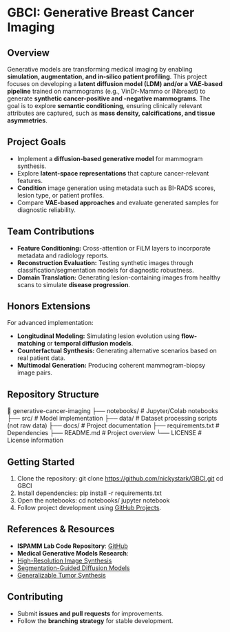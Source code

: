 # GBCI: Generative Breast Cancer Imaging

## Overview
Generative models are transforming medical imaging by enabling **simulation, augmentation, and in-silico patient profiling**. This project focuses on developing a **latent diffusion model (LDM) and/or a VAE-based pipeline** trained on mammograms (e.g., VinDr-Mammo or INbreast) to generate **synthetic cancer-positive and -negative mammograms**. The goal is to explore **semantic conditioning**, ensuring clinically relevant attributes are captured, such as **mass density, calcifications, and tissue asymmetries**.

## Project Goals
- Implement a **diffusion-based generative model** for mammogram synthesis.
- Explore **latent-space representations** that capture cancer-relevant features.
- **Condition** image generation using metadata such as BI-RADS scores, lesion type, or patient profiles.
- Compare **VAE-based approaches** and evaluate generated samples for diagnostic reliability.

## Team Contributions
- **Feature Conditioning:** Cross-attention or FiLM layers to incorporate metadata and radiology reports.
- **Reconstruction Evaluation:** Testing synthetic images through classification/segmentation models for diagnostic robustness.
- **Domain Translation:** Generating lesion-containing images from healthy scans to simulate **disease progression**.

## Honors Extensions
For advanced implementation:
- **Longitudinal Modeling:** Simulating lesion evolution using **flow-matching** or **temporal diffusion models**.
- **Counterfactual Synthesis:** Generating alternative scenarios based on real patient data.
- **Multimodal Generation:** Producing coherent mammogram-biopsy image pairs.

## Repository Structure
📂 generative-cancer-imaging ├── notebooks/           # Jupyter/Colab notebooks ├── src/                 # Model implementation ├── data/                # Dataset processing scripts (not raw data) ├── docs/                # Project documentation ├── requirements.txt     # Dependencies ├── README.md            # Project overview └── LICENSE              # License information

## Getting Started
1. Clone the repository:
git clone https://github.com/nickystark/GBCI.git cd GBCI
2. Install dependencies:
pip install -r requirements.txt
3. Open the notebooks:
cd notebooks/ jupyter notebook
4. Follow project development using [GitHub Projects](https://github.com/nickystark/GBCI.git/projects).

## References & Resources
- **ISPAMM Lab Code Repository**: [GitHub](https://github.com/orgs/ispamm/repositories)
- **Medical Generative Models Research**:
- [High-Resolution Image Synthesis](https://www.notion.so/High-Resolution-Image-Synthesis-with-Latent-Diffusion-Models-568cdba7f3c2415a989673ceef9ca20f?pvs=21)
- [Segmentation-Guided Diffusion Models](https://www.notion.so/Anatomically-Controllable-Medical-Image-Generation-with-Segmentation-Guided-Diffusion-Models-2067d0e6cb8980fdafc6f454642ae25b?pvs=21)
- [Generalizable Tumor Synthesis](https://www.notion.so/Towards-Generalizable-Tumor-Synthesis-2067d0e6cb8980cfa090dad1e627e177?pvs=21)

## Contributing
- Submit **issues and pull requests** for improvements.
- Follow the **branching strategy** for stable development.
